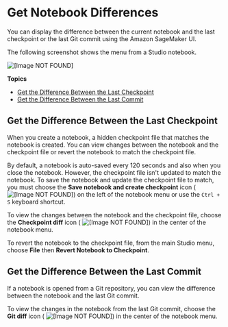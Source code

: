 # Get Notebook Differences<a name="notebooks-diff"></a>

You can display the difference between the current notebook and the last checkpoint or the last Git commit using the Amazon SageMaker UI\.

The following screenshot shows the menu from a Studio notebook\.

![\[Image NOT FOUND\]](http://docs.aws.amazon.com/sagemaker/latest/dg/images/studio/studio-notebook-menu-diffs.png)

**Topics**
+ [Get the Difference Between the Last Checkpoint](#notebooks-diff-checkpoint)
+ [Get the Difference Between the Last Commit](#notebooks-diff-git)

## Get the Difference Between the Last Checkpoint<a name="notebooks-diff-checkpoint"></a>

When you create a notebook, a hidden checkpoint file that matches the notebook is created\. You can view changes between the notebook and the checkpoint file or revert the notebook to match the checkpoint file\.

By default, a notebook is auto\-saved every 120 seconds and also when you close the notebook\. However, the checkpoint file isn't updated to match the notebook\. To save the notebook and update the checkpoint file to match, you must choose the **Save notebook and create checkpoint** icon \( ![\[Image NOT FOUND\]](http://docs.aws.amazon.com/sagemaker/latest/dg/images/icons/Notebook_save.png)\) on the left of the notebook menu or use the `Ctrl + S` keyboard shortcut\.

To view the changes between the notebook and the checkpoint file, choose the **Checkpoint diff** icon \( ![\[Image NOT FOUND\]](http://docs.aws.amazon.com/sagemaker/latest/dg/images/icons/Checkpoint_diff.png)\) in the center of the notebook menu\.

To revert the notebook to the checkpoint file, from the main Studio menu, choose **File** then **Revert Notebook to Checkpoint**\.

## Get the Difference Between the Last Commit<a name="notebooks-diff-git"></a>

If a notebook is opened from a Git repository, you can view the difference between the notebook and the last Git commit\.

To view the changes in the notebook from the last Git commit, choose the **Git diff** icon \( ![\[Image NOT FOUND\]](http://docs.aws.amazon.com/sagemaker/latest/dg/images/icons/Git_diff.png)\) in the center of the notebook menu\.